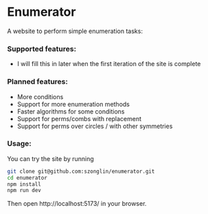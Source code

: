# Enumerator
A website to perform simple enumeration tasks:
### Supported features:
- I will fill this in later when the first iteration of the site is complete

### Planned features:
- More conditions
- Support for more enumeration methods
- Faster algorithms for some conditions
- Support for perms/combs with replacement
- Support for perms over circles / with other symmetries

### Usage:
You can try the site by running
```bash
git clone git@github.com:szonglin/enumerator.git
cd enumerator
npm install
npm run dev
```
Then open http://localhost:5173/ in your browser.
